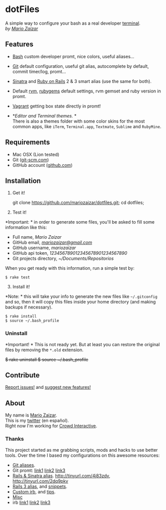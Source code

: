 # dotFiles
A simple way to configure your bash as a real developer [terminal][cli].  
*by [Mario Zaizar](about)*

## Features

 * [Bash][bash] custom developer promt, nice colors, useful aliases…
 * [Git][git] default configuration, useful git alias, autocomplete by default, commit timer/log, promt…
 * [Sinatra][sinatra] and [Ruby on Rails][rails] 2 & 3 smart alias (use the same for both).
 * Default [rvm][rvm], [rubygems][gem] default settings, rvm gemset and ruby version in promt.
 * [Vagrant][vagrant] getting box state directly in promt!

 * **Editor and Terminal themes.* *  
There is also a themes folder with some color skins for the most common apps,
like `iTerm`, `Terminal.app`, `Textmate`, `Sublime` and `RubyMine`.

## Requirements

 * Mac OSX (Lion tested)
 * Git ([git-scm.com](http://git-scm.com))
 * GitHub account ([github.com](http://github.com))

## Installation

1) Get it!

	git clone https://github.com/mariozaizar/dotfiles.git;
    cd dotfiles;

2) Test it!

*Important: * in order to generate some files, you'll be asked to fill some
information like this:

 * Full name, *Mario Zaizar*
 * GitHub email, *mariozaizar@gmail.com*
 * GitHub username, *mariozaizar*
 * GitHub api token, *123456789012345678901234567890*
 * Git projects directory, *~/Documents/Repositorios*

When you get ready with this information, run a simple test by:

    $ rake test

3) Install it!

*Note: * this will take your info to generate the new files like
`~/.gitconfig` and so, then it will copy this files inside your home directory
(and making backups if necessary).

    $ rake install
    $ source ~/.bash_profile

### Uninstall

*Important! * This is not ready yet. But at least you can restore the original files by removing the `*.old` extension.

<strike>
	$ rake uninstall
	$ source ~/.bash_profile
</strike>

## Contribute

[Report issues!](https://github.com/mariozaizar/dotfiles/issues?labels=Bugs) and
[suggest new features!](https://github.com/mariozaizar/dotfiles/issues?labels=Features)

## About

My name is [Mario Zaizar][about].  
This is my [twitter](twitter) (en español).  
Right now I'm working for [Crowd Interactive](crowd).

### Thanks

This project started as me grabbing scripts, mods and hacks to use better tools.
Over the time I based my configurations on this awesome resources:

 * [Git aliases](http://library.edgecase.com/git_immersion/lab_11.html).
 * Git promt:
[link1](http://tinyurl.com/4q6zehb)
[link2](https://gist.github.com/778558)
[link3](http://tinyurl.com/4kzgb7k)
 * [Rails & Sinatra alias](http://openmonkey.com/2009/03/06/adaptive-script-console-shell-alias-for-both-rails-and-sinatra/). http://tinyurl.com/4j83zdv, http://tinyurl.com/2dq9pkv
 * [Rails 3 alias](http://matthewhutchinson.net/2010/9/19/rails-3-bash-aliases-and-irbrc-configs),  and [snippets](http://snippets.rorbuilder.info/posts/show/272).
 * [Custom irb](http://iain.nl/2010/07/customizing-irb-2010-edition/), and [tips](http://robots.thoughtbot.com/post/159806033/irb-script-console-tips).
 * [Misc](https://gist.github.com/1270654)
 * irb
[link1](http://iain.nl/2010/07/customizing-irb-2010-edition/)
[link2](http://snippets.rorbuilder.info/posts/show/272)
[link3](http://robots.thoughtbot.com/post/159806033/irb-script-console-tips)

[about]: http://about.me/mariozaizar
[twitter]: http://twitter.com/mariozaizar
[crowdint]: http://blog.crowdint.com
[cli]: http://en.wikipedia.org/wiki/Command_line_interface
[git]: http://git-scm.com/
[sinatra]: http://www.sinatrarb.com/
[rails]: http://rubyonrails.org/
[rvm]: https://rvm.beginrescueend.com/
[gem]: http://rubygems.org/
[bash]: http://www.gnu.org/software/bash/
[vagrant]: http://vagrantup.com
